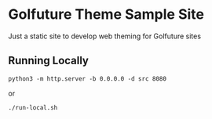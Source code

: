 # Golfuture Theme Sample Site
Just a static site to develop web theming for Golfuture sites

## Running Locally
`python3 -m http.server -b 0.0.0.0 -d src 8080`

or

`./run-local.sh`



